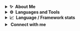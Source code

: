 <details>
  <summary><b>✨&nbsp;&nbsp;About&nbsp;Me</b></summary>
  <br/>
  

</details> 


<details>
  <summary><b>⚙️&nbsp;&nbsp;Languages&nbsp;and&nbsp;Tools</b></summary>

 </details> 

  
 <details>
  <summary><b>📈&nbsp;&nbsp;Language&nbsp;/&nbsp;Framework stats</b></summary>
  <br/>
<p align="left"> </p>
<p>
  &nbsp;<img align="center" src="https://github-readme-stats.vercel.app/api?username=mirai8re&show_icons=true&locale=en" alt="mirai8re" />
</p>
   
<p>
  <img align="center" src="https://github-readme-streak-stats.herokuapp.com/?user=mirai8re&" alt="mirai8re" />
</p>
  
  <p>
    <img align="center" src="https://github-readme-stats.vercel.app/api/top-langs?username=mirai8re&show_icons=true&theme=dark&title_color=000000&text_color=000000&bg_color=f5e0ff&locale=en&layout=compact" alt="mirai8re" />
  </p>

  ![](https://komarev.com/ghpvc/?username=mirai8re&color=ff69b4)
  </details> 

<details>
  <summary><b>&nbsp;Connect with me&nbsp;</b></summary>
  <br/>
  
[<img src='https://cdn.jsdelivr.net/npm/simple-icons@3.0.1/icons/github.svg' alt='github' height='40' color=blue >](https://github.com/mirai8re) 
[<img src='https://cdn.jsdelivr.net/npm/simple-icons@3.0.1/icons/telegram.svg' alt='telegram' height='40'>](https://t.me/mirai8re)  

</details> 



